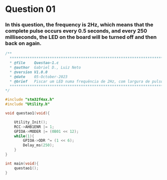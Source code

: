 # Question 01

### In this question, the frequency is 2Hz, which means that the complete pulse occurs every 0.5 seconds, and every 250 milliseconds, the LED on the board will be turned off and then back on again.

```C
/**
  ******************************************************************************
  * @file    Questao-1.c
  * @author  Gabriel D., Luiz Neto
  * @version V1.0.0
  * @date    05-October-2023
  * @brief   Piscar um LED numa frequência de 2Hz, com largura de pulso de 250ms.
  ******************************************************************************
*/

#include "stm32f4xx.h"
#include "Utility.h"

void questao1(void){

	Utility_Init();
	RCC->AHB1ENR |= 1;
	GPIOA->MODER |= (0B01 << 12);
	while(1){
		GPIOA->ODR ^= (1 << 6);
		Delay_ms(250);
	}
}

int main(void){
    questao1();
}
```
